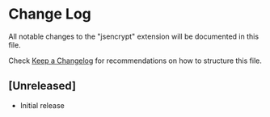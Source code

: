 # Change Log

All notable changes to the "jsencrypt" extension will be documented in this file.

Check [Keep a Changelog](http://keepachangelog.com/) for recommendations on how to structure this file.

## [Unreleased]

- Initial release
